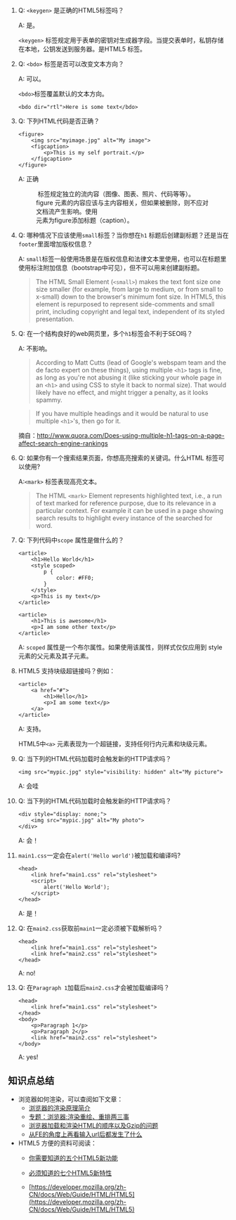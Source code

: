 1. Q: `<keygen>` 是正确的HTML5标签吗？

   A: 是。

   `<keygen>` 标签规定用于表单的密钥对生成器字段。当提交表单时，私钥存储在本地，公钥发送到服务器。是HTML5 标签。

2. Q: `<bdo>` 标签是否可以改变文本方向？

   A: 可以。

   `<bdo>`标签覆盖默认的文本方向。

   ```
   <bdo dir="rtl">Here is some text</bdo>
   ```

3. Q: 下列HTML代码是否正确？

   ```
   <figure>
       <img src="myimage.jpg" alt="My image">
       <figcaption>
           <p>This is my self portrait.</p>
       </figcaption>
   </figure>
   ```

   A: 正确

   <figure> 标签规定独立的流内容（图像、图表、照片、代码等等）。figure 元素的内容应该与主内容相关，但如果被删除，则不应对文档流产生影响。使用<figcaption>元素为figure添加标题（caption）。

4. Q: 哪种情况下应该使用`small`标签？当你想在`h1` 标题后创建副标题？还是当在`footer`里面增加版权信息？

   A: `small`标签一般使用场景是在版权信息和法律文本里使用，也可以在标题里使用标注附加信息（bootstrap中可见），但不可以用来创建副标题。

   > The HTML Small Element (`<small>`) makes the text font size one size smaller (for example, from large to medium, or from small to x-small) down to the browser's minimum font size. In HTML5, this element is repurposed to represent side-comments and small print, including copyright and legal text, independent of its styled presentation.

5. Q: 在一个结构良好的web网页里，多个`h1`标签会不利于SEO吗？

   A: 不影响。

   > According to Matt Cutts (lead of Google's webspam team and the de facto expert on these things), using multiple `<h1>` tags is fine, as long as you're not abusing it (like sticking your whole page in an `<h1>` and using CSS to style it back to normal size). That would likely have no effect, and might trigger a penalty, as it looks spammy.

   > If you have multiple headings and it would be natural to use multiple `<h1>`'s, then go for it.

   摘自：http://www.quora.com/Does-using-multiple-h1-tags-on-a-page-affect-search-engine-rankings

6. Q: 如果你有一个搜索结果页面，你想高亮搜索的关键词。什么HTML 标签可以使用?

   A:`<mark>` 标签表现高亮文本。

   > The HTML `<mark>` Element represents highlighted text, i.e., a run of text marked for reference purpose, due to its relevance in a particular context. For example it can be used in a page showing search results to highlight every instance of the searched for word.

7. Q: 下列代码中`scope` 属性是做什么的？

   ```
   <article>
       <h1>Hello World</h1>
       <style scoped>
           p {
               color: #FF0;
           }
       </style>
       <p>This is my text</p>
   </article>
   
   <article>
       <h1>This is awesome</h1>
       <p>I am some other text</p>
   </article>
   ```

   A: `scoped` 属性是一个布尔属性。如果使用该属性，则样式仅仅应用到 style 元素的父元素及其子元素。

8. HTML5 支持块级超链接吗？例如：

   ```
   <article>
       <a href="#">
           <h1>Hello</h1>
           <p>I am some text</p>
       </a>
   </article>
   ```

   A: 支持。

   HTML5中`<a>` 元素表现为一个超链接，支持任何行内元素和块级元素。

9. Q: 当下列的HTML代码加载时会触发新的HTTP请求吗？

   ```
   <img src="mypic.jpg" style="visibility: hidden" alt="My picture">
   ```

   A: 会哇

10. Q: 当下列的HTML代码加载时会触发新的HTTP请求吗？

    ```
    <div style="display: none;">
        <img src="mypic.jpg" alt="My photo">
    </div>
    ```

    A: 会！

11. `main1.css`一定会在`alert('Hello world')`被加载和编译吗?

    ```
    <head>
        <link href="main1.css" rel="stylesheet">
        <script>
            alert('Hello World');
        </script>
    </head>
    ```

    A: 是！

12. Q: 在`main2.css`获取前`main1`一定必须被下载解析吗？

    ```
    <head>
        <link href="main1.css" rel="stylesheet">
        <link href="main2.css" rel="stylesheet">
    </head>
    ```

    A: no!

13. Q: 在`Paragraph 1`加载后`main2.css`才会被加载编译吗？

    ```
    <head>
        <link href="main1.css" rel="stylesheet">
    </head>
    <body>
        <p>Paragraph 1</p>
        <p>Paragraph 2</p>
        <link href="main2.css" rel="stylesheet">
    </body>
    ```

    A: yes!

## 知识点总结

- 浏览器如何渲染，可以查阅如下文章：
  - [浏览器的渲染原理简介](http://coolshell.cn/articles/9666.html)
  - [专题：浏览器:渲染重绘、重排两三事](http://developer.51cto.com/art/201311/418133.htm)
  - [浏览器加载和渲染HTML的顺序以及Gzip的问题](http://www.nowamagic.net/academy/detail/48110160)
  - [从FE的角度上再看输入url后都发生了什么](http://div.io/topic/609)
- HTML5 方便的资料可阅读：
  - [你需要知道的五个HTML5新功能](http://www.html5cn.org/article-6180-1.html)
  
  - [必须知道的七个HTML5新特性](http://camnpr.com/archives/must-know-the-seven-html5-features.html)
  
  - [https://developer.mozilla.org/zh-CN/docs/Web/Guide/HTML/HTML5](https://developer.mozilla.org/zh-CN/docs/Web/Guide/HTML/HTML5)
  
    
